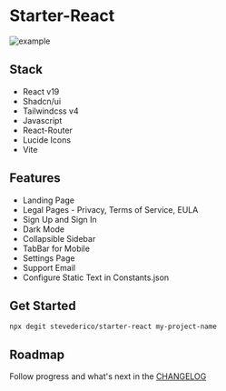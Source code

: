 # Starter-React



![example](https://github.com/user-attachments/assets/a99f5298-42ae-46a3-b5d2-0a401750612e)


## Stack
- React v19
- Shadcn/ui
- Tailwindcss v4
- Javascript
- React-Router
- Lucide Icons
- Vite

## Features
- Landing Page
- Legal Pages - Privacy, Terms of Service, EULA
- Sign Up and Sign In
- Dark Mode
- Collapsible Sidebar
- TabBar for Mobile
- Settings Page
- Support Email
- Configure Static Text in Constants.json
  
## Get Started
```shell
npx degit stevederico/starter-react my-project-name
```

## Roadmap
Follow progress and what's next in the [CHANGELOG](https://github.com/stevederico/starter-react/blob/master/changelog.md)
